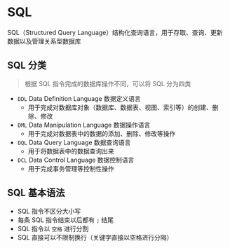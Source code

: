 # SQL
SQL（Structured Query Language）结构化查询语言，用于存取、查询、更新数据以及管理关系型数据库

## SQL 分类
> 根据 SQL 指令完成的数据库操作不同，可以将 SQL 分为四类

- `DDL` Data Definition Language 数据定义语言
    - 用于完成对数据库对象（数据库、数据表、视图、索引等）的创建、删除、修改
- `DML` Data Manipulation Language 数据操作语言
    - 用于完成对数据表中的数据的添加、删除、修改等操作
- `DQL` Data Query Language 数据查询语言
    - 用于将数据表中的数据查询出来
- `DCL` Data Control Language 数据控制语言
    - 用于完成事务管理等控制性操作

## SQL 基本语法
- SQL 指令不区分大小写
- 每条 SQL 指令结束以后都有 `;` 结尾
- SQL 指令以 `空格` 进行分割
- SQL 直接可以不限制换行（关键字直接以空格进行分隔）
